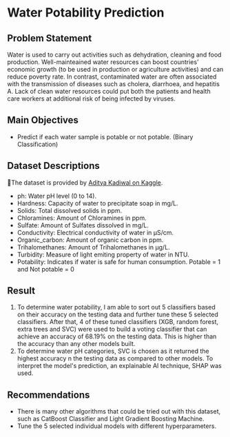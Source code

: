 # Water Potability Prediction
## Problem Statement
Water is used to carry out activities such as dehydration, cleaning and food production. Well-mainteained water resources can boost countries’ economic growth (to be used in production or agriculture activities) and can reduce poverty rate. In contrast, contaminated water are often associated with the transmission of diseases such as cholera, diarrhoea, and hepatitis A. Lack of clean water resources could put both the patients and health care workers at additional risk of being infected by viruses.

## Main Objectives
* Predict if each water sample is potable or not potable. (Binary Classification)

## Dataset Descriptions
🌟The dataset is provided by <a href="https://www.kaggle.com/datasets/adityakadiwal/water-potability">Aditya Kadiwal on Kaggle</a>.
* ph:  Water pH level (0 to 14).
* Hardness: Capacity of water to precipitate soap in mg/L.
* Solids: Total dissolved solids in ppm.
* Chloramines: Amount of Chloramines in ppm.
* Sulfate: Amount of Sulfates dissolved in mg/L.
* Conductivity: Electrical conductivity of water in μS/cm.
* Organic_carbon: Amount of organic carbon in ppm.
* Trihalomethanes: Amount of Trihalomethanes in μg/L.
* Turbidity: Measure of light emiting property of water in NTU.
* Potability: Indicates if water is safe for human consumption. Potable = 1 and Not potable = 0

## Result
1. To determine water potability, I am able to sort out 5 classifiers based on their accuracy on the testing data and further tune these 5 selected classifiers. After that, 4 of these tuned classifiers (XGB, random forest, extra trees and SVC) were used to build a voting classifier that can achieve an accuracy of 68.19% on the testing data. This is higher than the accuracy than any other models built.
2. To determine water pH categories, SVC is chosen as it returned the highest accuracy n the testing data as compared to other models. To interpret the model's prediction, an explainable AI technique, SHAP was used.    

## Recommendations
* There is many other algorithms that could be tried out with this dataset, such as CatBoost Classifier and Light Gradient Boosting Machine.
* Tune the 5 selected individual models with different hyperparameters.


